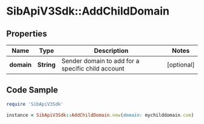 # SibApiV3Sdk::AddChildDomain

## Properties

Name | Type | Description | Notes
------------ | ------------- | ------------- | -------------
**domain** | **String** | Sender domain to add for a specific child account | [optional] 

## Code Sample

```ruby
require 'SibApiV3Sdk'

instance = SibApiV3Sdk::AddChildDomain.new(domain: mychilddomain.com)
```


